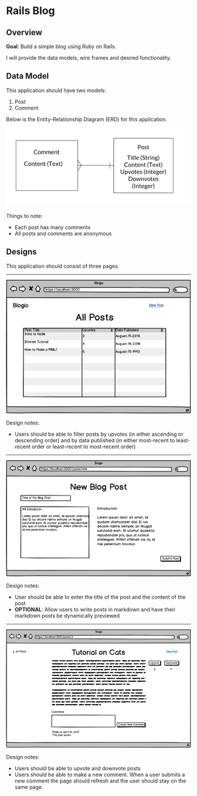 # Rails Blog 

## Overview 

**Goal**: Build a simple blog using Ruby on Rails.

I will provide the data models, wire frames and desired functionality.  

## Data Model 

This application should have two models: 

1. Post 
2. Comment 

Below is the Entity-Relationship Diagram (ERD) for this application.

![data model](./data-model.png) 

Things to note: 

* Each post has many comments 
* All posts and comments are anonymous

## Designs 

This application should consist of three pages. 

---

![wf-one](wireframes/wf-one.png)

Design notes: 

* Users should be able to filter posts by upvotes (in either ascending or descending order) and by data published (in either most-recent to least-recent order or least-recent to most-recent order)

---

![wf-two](wireframes/wf-two.png)

Design notes: 

* User should be able to enter the title of the post and the content of the post 
* **OPTIONAL**: Allow users to write posts in markdown and have their markdown posts be dynamically previewed

---


![wf-three](wireframes/wf-three.png)

Design notes: 

* Users should be able to upvote and downvote posts
* Users should be able to make a new comment. When a user submits a new comment the page should refresh and the user should stay on the same page. 


